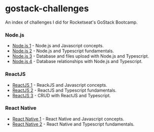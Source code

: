 # gostack-challenges
An index of challenges I did for Rocketseat's GoStack Bootcamp.


### Node.js
* [Node.js 1](https://github.com/felipemmendes/gostack-desafio2) - Node.js and Javascript concepts.
* [Node.js 2](https://github.com/felipemmendes/gostack-desafio5) - Node.js and Typescript fundamentals.
* [Node.js 3](https://github.com/felipemmendes/gostack-desafio6) - Database and files upload with Node.js and Typescript.
* [Node.js 4](https://github.com/felipemmendes/gostack-desafio9) - Database relationships with Node.js and Typescript.

### ReactJS
* [ReactJS 1](https://github.com/felipemmendes/gostack-desafio3) - ReackJS and Javascript concepts.
* [ReactJS 2](https://github.com/felipemmendes/gostack-desafio7) - ReactJS and Typescript fundamentals.
* [ReactJS 3](https://github.com/felipemmendes/gostack-desafio10) - CRUD with ReactJS and Typescript.

### React Native
* [React Native 1](https://github.com/felipemmendes/gostack-desafio4) - React Native and Javascript concepts.
* [React Native 2](https://github.com/felipemmendes/gostack-desafio8) - React Native and Typescript fundamentals.
